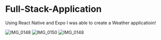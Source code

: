 # Full-Stack-Application
Using React Native and Expo I was able to create a Weather applicatioin!


![IMG_0148](https://github.com/SafaAL1/Full-Stack-Application/assets/127904342/3eb74080-28dd-466a-93eb-cc8cd7518abe)
![IMG_0150](https://github.com/SafaAL1/Full-Stack-Application/assets/127904342/b1a38d06-8eb7-4141-a1bf-95fd7f886e22)
![IMG_0148](https://github.com/SafaAL1/Full-Stack-Application/assets/127904342/a46a0c19-07dc-4860-bb50-bbe8a2279260)

